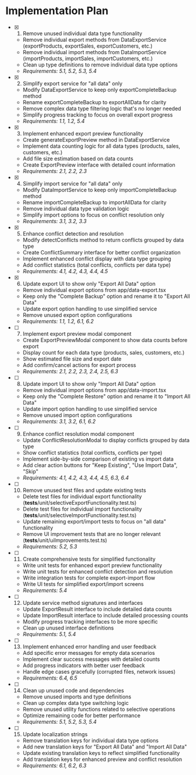 # Implementation Plan

- [x] 1. Remove unused individual data type functionality

  - Remove individual export methods from DataExportService (exportProducts, exportSales, exportCustomers, etc.)
  - Remove individual import methods from DataImportService (importProducts, importSales, importCustomers, etc.)
  - Clean up type definitions to remove individual data type options
  - _Requirements: 5.1, 5.2, 5.3, 5.4_

- [x] 2. Simplify export service for "all data" only

  - Modify DataExportService to keep only exportCompleteBackup method
  - Rename exportCompleteBackup to exportAllData for clarity
  - Remove complex data type filtering logic that's no longer needed
  - Simplify progress tracking to focus on overall export progress
  - _Requirements: 1.1, 1.2, 5.4_

- [x] 3. Implement enhanced export preview functionality

  - Create generateExportPreview method in DataExportService
  - Implement data counting logic for all data types (products, sales, customers, etc.)
  - Add file size estimation based on data counts
  - Create ExportPreview interface with detailed count information
  - _Requirements: 2.1, 2.2, 2.3_

- [x] 4. Simplify import service for "all data" only

  - Modify DataImportService to keep only importCompleteBackup method
  - Rename importCompleteBackup to importAllData for clarity
  - Remove individual data type validation logic
  - Simplify import options to focus on conflict resolution only
  - _Requirements: 3.1, 3.2, 3.3_

- [x] 5. Enhance conflict detection and resolution

  - Modify detectConflicts method to return conflicts grouped by data type
  - Create ConflictSummary interface for better conflict organization
  - Implement enhanced conflict display with data type grouping
  - Add conflict statistics (total conflicts, conflicts per data type)
  - _Requirements: 4.1, 4.2, 4.3, 4.4, 4.5_

- [x] 6. Update export UI to show only "Export All Data" option

  - Remove individual export options from app/data-export.tsx
  - Keep only the "Complete Backup" option and rename it to "Export All Data"
  - Update export option handling to use simplified service
  - Remove unused export option configurations
  - _Requirements: 1.1, 1.2, 6.1, 6.2_

- [ ] 7. Implement export preview modal component

  - Create ExportPreviewModal component to show data counts before export
  - Display count for each data type (products, sales, customers, etc.)
  - Show estimated file size and export date
  - Add confirm/cancel actions for export process
  - _Requirements: 2.1, 2.2, 2.3, 2.4, 2.5, 6.3_

- [ ] 8. Update import UI to show only "Import All Data" option

  - Remove individual import options from app/data-import.tsx
  - Keep only the "Complete Restore" option and rename it to "Import All Data"
  - Update import option handling to use simplified service
  - Remove unused import option configurations
  - _Requirements: 3.1, 3.2, 6.1, 6.2_

- [ ] 9. Enhance conflict resolution modal component

  - Update ConflictResolutionModal to display conflicts grouped by data type
  - Show conflict statistics (total conflicts, conflicts per type)
  - Implement side-by-side comparison of existing vs import data
  - Add clear action buttons for "Keep Existing", "Use Import Data", "Skip"
  - _Requirements: 4.1, 4.2, 4.3, 4.4, 4.5, 6.3, 6.4_

- [ ] 10. Remove unused test files and update existing tests

  - Delete test files for individual export functionality (**tests**/unit/selectiveExportFunctionality.test.ts)
  - Delete test files for individual import functionality (**tests**/unit/selectiveImportFunctionality.test.ts)
  - Update remaining export/import tests to focus on "all data" functionality
  - Remove UI improvement tests that are no longer relevant (**tests**/unit/uiImprovements.test.ts)
  - _Requirements: 5.2, 5.3_

- [ ] 11. Create comprehensive tests for simplified functionality

  - Write unit tests for enhanced export preview functionality
  - Write unit tests for enhanced conflict detection and resolution
  - Write integration tests for complete export-import flow
  - Write UI tests for simplified export/import screens
  - _Requirements: 5.4_

- [ ] 12. Update service method signatures and interfaces

  - Update ExportResult interface to include detailed data counts
  - Update ImportResult interface to include detailed processing counts
  - Modify progress tracking interfaces to be more specific
  - Clean up unused interface definitions
  - _Requirements: 5.1, 5.4_

- [ ] 13. Implement enhanced error handling and user feedback

  - Add specific error messages for empty data scenarios
  - Implement clear success messages with detailed counts
  - Add progress indicators with better user feedback
  - Handle edge cases gracefully (corrupted files, network issues)
  - _Requirements: 6.4, 6.5_

- [ ] 14. Clean up unused code and dependencies

  - Remove unused imports and type definitions
  - Clean up complex data type switching logic
  - Remove unused utility functions related to selective operations
  - Optimize remaining code for better performance
  - _Requirements: 5.1, 5.2, 5.3, 5.4_

- [ ] 15. Update localization strings
  - Remove translation keys for individual data type options
  - Add new translation keys for "Export All Data" and "Import All Data"
  - Update existing translation keys to reflect simplified functionality
  - Add translation keys for enhanced preview and conflict resolution
  - _Requirements: 6.1, 6.2, 6.3_
